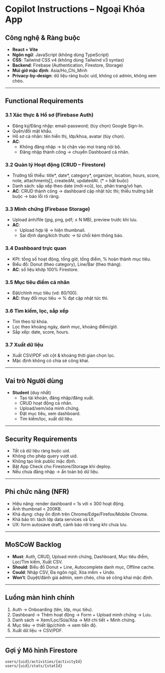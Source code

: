 # Copilot Instructions – Ngoại Khóa App

## Công nghệ & Ràng buộc

- **React + Vite**
- **Ngôn ngữ**: JavaScript (không dùng TypeScript)
- **CSS**: Tailwind CSS v4 (không dùng Tailwind v3 syntax)
- **Backend**: Firebase (Authentication, Firestore, Storage)
- **Múi giờ mặc định**: Asia/Ho_Chi_Minh
- **Privacy-by-design**: dữ liệu ràng buộc uid, không có admin, không xem chéo.

---

## Functional Requirements

### 3.1 Xác thực & Hồ sơ (Firebase Auth)

- Đăng ký/Đăng nhập: email-password; (tùy chọn) Google Sign-In.
- Quên/đổi mật khẩu.
- Hồ sơ cá nhân: tên hiển thị, lớp/khoa, avatar (tùy chọn).
- **AC**:
  - Không đăng nhập → bị chặn vào mọi trang nội bộ.
  - Đăng nhập thành công → chuyển Dashboard cá nhân.

### 3.2 Quản lý Hoạt động (CRUD – Firestore)

- Trường tối thiểu: title*, date*, category*, organizer, location, hours, score, note, attachments[], createdAt, updatedAt. (* = bắt buộc)
- Danh sách: sắp xếp theo date (mới→cũ), lọc, phân trang/vô hạn.
- **AC**: CRUD thành công → dashboard cập nhật tức thì; thiếu trường bắt buộc → báo lỗi rõ ràng.

### 3.3 Minh chứng (Firebase Storage)

- Upload ảnh/file (jpg, png, pdf; ≤ N MB), preview trước khi lưu.
- **AC**:
  - Upload hợp lệ → hiện thumbnail.
  - Sai định dạng/kích thước → từ chối kèm thông báo.

### 3.4 Dashboard trực quan

- KPI: tổng số hoạt động, tổng giờ, tổng điểm, % hoàn thành mục tiêu.
- Biểu đồ: Donut (theo category), Line/Bar (theo tháng).
- **AC**: số liệu khớp 100% Firestore.

### 3.5 Mục tiêu điểm cá nhân

- Đặt/chỉnh mục tiêu (vd: 80/100).
- **AC**: thay đổi mục tiêu → % đạt cập nhật tức thì.

### 3.6 Tìm kiếm, lọc, sắp xếp

- Tìm theo từ khóa.
- Lọc theo khoảng ngày, danh mục, khoảng điểm/giờ.
- Sắp xếp: date, score, hours.

### 3.7 Xuất dữ liệu

- Xuất CSV/PDF với cột & khoảng thời gian chọn lọc.
- Mặc định không có chia sẻ công khai.

---

## Vai trò Người dùng

- **Student** (duy nhất)
  - Tạo tài khoản, đăng nhập/đăng xuất.
  - CRUD hoạt động cá nhân.
  - Upload/xem/xóa minh chứng.
  - Đặt mục tiêu, xem dashboard.
  - Tìm kiếm/lọc, xuất dữ liệu.

---

## Security Requirements

- Tất cả dữ liệu ràng buộc uid.
- Không cho phép query vượt uid.
- Không tạo link public mặc định.
- Bật App Check cho Firestore/Storage khi deploy.
- Nếu chưa đăng nhập → ẩn toàn bộ dữ liệu.

---

## Phi chức năng (NFR)

- Hiệu năng: render dashboard < 1s với ≤ 300 hoạt động.
- Ảnh thumbnail < 200KB.
- Khả dụng: chạy ổn định trên Chrome/Edge/Firefox/Mobile Chrome.
- Khả bảo trì: tách lớp data services và UI.
- UX: form autosave draft, cảnh báo rời trang khi chưa lưu.

---

## MoSCoW Backlog

- **Must**: Auth, CRUD, Upload minh chứng, Dashboard, Mục tiêu điểm, Lọc/Tìm kiếm, Xuất CSV.
- **Should**: Biểu đồ Donut + Line, Autocomplete danh mục, Offline cache.
- **Could**: Nhập CSV, Đa ngôn ngữ, Xóa mềm + Undo.
- **Won’t**: Duyệt/đánh giá admin, xem chéo, chia sẻ công khai mặc định.

---

## Luồng màn hình chính

1. Auth → Onboarding (tên, lớp, mục tiêu).
2. Dashboard → Thêm hoạt động → Form + Upload minh chứng → Lưu.
3. Danh sách → Xem/Lọc/Sửa/Xóa → Mở chi tiết + Minh chứng.
4. Mục tiêu → thiết lập/chỉnh → xem tiến độ.
5. Xuất dữ liệu → CSV/PDF.

---

## Gợi ý Mô hình Firestore

```text
users/{uid}/activities/{activityId}
users/{uid}/stats/{statId}
```
